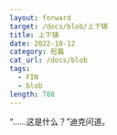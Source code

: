 ```yaml
---
layout: forward
target: /docs/blob/上下铺
title: 上下铺
date: 2022-10-12
category: 短篇
cat_url: /docs/blob
tags: 
  - FIN
  - blob
length: 788
---
```


“……这是什么？”迪克问道。
